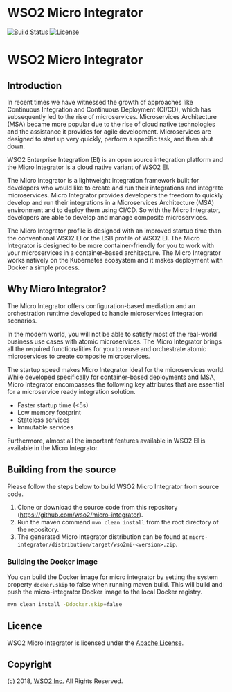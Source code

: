# WSO2 Micro Integrator

[![Build Status](https://wso2.org/jenkins/buildStatus/icon?job=products/micro-integrator)](https://wso2.org/jenkins/job/products/job/micro-integrator/)
[![License](https://img.shields.io/badge/License-Apache%202.0-blue.svg)](https://opensource.org/licenses/Apache-2.0)

# WSO2 Micro Integrator

## Introduction

In recent times we have witnessed the growth of approaches like Continuous Integration and Continuous Deployment (CI/CD), which has subsequently led to the rise of microservices. Microservices Architecture (MSA) became more popular due to the rise of cloud native technologies and the assistance it provides for agile development. Microservices are designed to start up very quickly, perform a specific task, and then shut down.

WSO2 Enterprise Integration (EI) is an open source integration platform and the Micro Integrator is a cloud native variant of WSO2 EI.

The Micro Integrator is a lightweight integration framework built for developers who would like to create and run their integrations and integrate microservices. Micro Integrator provides developers the freedom to quickly develop and run their integrations in a Microservices Architecture (MSA) environment and to deploy them using CI/CD. So with the Micro Integrator, developers are able to develop and manage composite microservices. 

The Micro Integrator profile is designed with an improved startup time than the conventional WSO2 EI or the ESB profile of WSO2 EI. The Micro Integrator is designed to be more container-friendly for you to work with your microservices in a container-based architecture. The Micro Integrator works natively on the Kubernetes ecosystem and it makes deployment with Docker a simple process.

## Why Micro Integrator?

The Micro Integrator offers configuration-based mediation and an orchestration runtime developed to handle microservices integration scenarios. 

In the modern world, you will not be able to satisfy most of the real-world business use cases with atomic microservices. The Micro Integrator brings all the required functionalities for you to reuse and orchestrate atomic microservices to create composite microservices. 

The startup speed makes Micro Integrator ideal for the microservices world. While developed specifically for container-based deployments and MSA, Micro Integrator encompasses the following key attributes that are essential for a microservice ready integration solution. 

- Faster startup time (<5s)
- Low memory footprint
- Stateless services
- Immutable services

Furthermore, almost all the important features available in WSO2 EI is available in the Micro Integrator.

## Building from the source

Please follow the steps below to build WSO2 Micro Integrator from source code.

1. Clone or download the source code from this repository (https://github.com/wso2/micro-integrator).
2. Run the maven command `mvn clean install` from the root directory of the repository.
3. The generated Micro Integrator distribution can be found at `micro-integrator/distribution/target/wso2mi-<version>.zip`.

### Building the Docker image

You can build the Docker image for micro integrator by setting the system property `docker.skip` to false when running
maven build. This will build and push the micro-integrator Docker image to the local Docker registry.

```bash
mvn clean install -Ddocker.skip=false
```

## Licence

WSO2 Micro Integrator is licensed under the [Apache License](http://www.apache.org/licenses/LICENSE-2.0).

## Copyright

(c) 2018, [WSO2 Inc.](http://www.wso2.org) All Rights Reserved.

